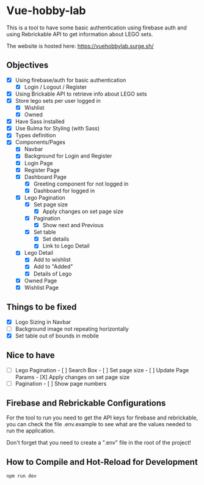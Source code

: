 # Vue-hobby-lab

This is a tool to have some basic authentication using firebase auth and using Rebrickable API to get information about LEGO sets.

The website is hosted here: https://vuehobbylab.surge.sh/

## Objectives
- [X] Using firebase/auth for basic authentication
    - [X] Login / Logout / Register
- [X] Using Brickable API to retrieve info about LEGO sets
- [X] Store lego sets per user logged in
    - [X] Wishlist
    - [X] Owned
- [X] Have Sass installed
- [X] Use Bulma for Styling (with Sass)
- [X] Types definition
- [X] Components/Pages
    - [X] Navbar
    - [X] Background for Login and Register
    - [X] Login Page
    - [X] Register Page
    - [X] Dashboard Page
        - [X] Greeting component for not logged in
        - [X] Dashboard for logged in
    - [X] Lego Pagination
        - [X] Set page size
            - [X] Apply changes on set page size
        - [X] Pagination
            - [X] Show next and Previous
        - [X] Set table
            - [X] Set details
            - [X] Link to Lego Detail
    - [X] Lego Detail
        - [X] Add to wishlist
        - [X] Add to "Added"
        - [X] Details of Lego
    - [X] Owned Page
    - [X] Wishlist Page

## Things to be fixed
- [X] Logo Sizing in Navbar
- [ ] Background image not repeating horizontally
- [X] Set table out of bounds in mobile
    
## Nice to have
- [ ] Lego Pagination
        - [ ] Search Box
        - [ ] Set page size
            - [ ] Update Page Params
            - [X] Apply changes on set page size
- [ ] Pagination
            - [ ] Show page numbers

## Firebase and Rebrickable Configurations

For the tool to run you need to get the API keys for firebase and rebrickable, you can check the file .env.example to see what are the values needed to run the application.

Don't forget that you need to create a ".env" file in the root of the project!

## How to Compile and Hot-Reload for Development

```sh
npm run dev
```
